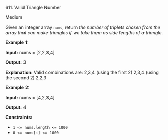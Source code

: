 ﻿611\. Valid Triangle Number

Medium

Given an integer array `nums`, return _the number of triplets chosen from the array that can make triangles if we take them as side lengths of a triangle_.

**Example 1:**

**Input:** nums = [2,2,3,4]

**Output:** 3

**Explanation:** Valid combinations are: 2,3,4 (using the first 2) 2,3,4 (using the second 2) 2,2,3

**Example 2:**

**Input:** nums = [4,2,3,4]

**Output:** 4

**Constraints:**

*   `1 <= nums.length <= 1000`
*   `0 <= nums[i] <= 1000`